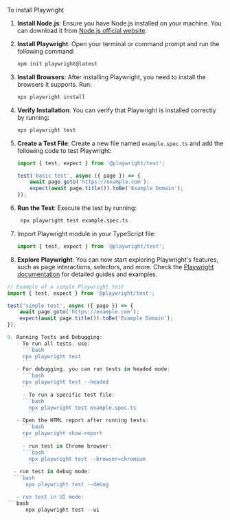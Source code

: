 
To install Playwright

1. **Install Node.js**: Ensure you have Node.js installed on your machine. You can download it from [Node.js official website](https://nodejs.org/).
2. **Install Playwright**: Open your terminal or command prompt and run the following command:
   ```bash
   npm init playwright@latest
   ```
3. **Install Browsers**: After installing Playwright, you need to install the browsers it supports. Run:
   ```bash
   npx playwright install
   ```
4. **Verify Installation**: You can verify that Playwright is installed correctly by running:
   ```bash
   npx playwright test
   ```
5. **Create a Test File**: Create a new file named `example.spec.ts` and add the following code to test Playwright:
   ```typescript
   import { test, expect } from '@playwright/test';

   test('basic test', async ({ page }) => {
       await page.goto('https://example.com');
       expect(await page.title()).toBe('Example Domain');
   });
    ```
6. **Run the Test**: Execute the test by running:
   ```bash
    npx playwright test example.spec.ts
    ```

7. Import Playwright module in your TypeScript file:
   ```typescript
   import { test, expect } from '@playwright/test';
   ```


8. **Explore Playwright**: You can now start exploring Playwright's features, such as page interactions, selectors, and more. Check the [Playwright documentation](https://playwright.dev/docs/intro) for detailed guides and examples.
```typescript
// Example of a simple Playwright test
import { test, expect } from '@playwright/test';

test('simple test', async ({ page }) => {
    await page.goto('https://example.com');
    expect(await page.title()).toBe('Example Domain');
});

9. Running Tests and Debugging:
   - To run all tests, use:
     ```bash
     npx playwright test
     ```
   - For debugging, you can run tests in headed mode:
     ```bash
     npx playwright test --headed
     ```
     - To run a specific test file:
     ```bash
       npx playwright test example.spec.ts
       ```
   - Open the HTML report after running tests:
     ```bash
     npx playwright show-report
     ```
     - run test in Chrome browser:
     ```bash   
       npx playwright test --browser=chromium
       ```
  - run test in debug mode:
  ```bash
      npx playwright test --debug

   - run test in UI mode:
```bash
      npx playwright test --ui

```

